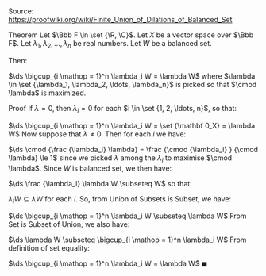 # 

Source: https://proofwiki.org/wiki/Finite_Union_of_Dilations_of_Balanced_Set

Theorem
Let $\Bbb F \in \set {\R, \C}$.
Let $X$ be a vector space over $\Bbb F$. 
Let $\lambda_1, \lambda_2, \ldots, \lambda_n$ be real numbers.
Let $W$ be a balanced set. 

Then: 

$\ds \bigcup_{i \mathop = 1}^n \lambda_i W = \lambda W$
where $\lambda \in \set {\lambda_1, \lambda_2, \ldots, \lambda_n}$ is picked so that $\cmod \lambda$ is maximized.


Proof
If $\lambda = 0$, then $\lambda_i = 0$ for each $i \in \set {1, 2, \ldots, n}$, so that:

$\ds \bigcup_{i \mathop = 1}^n \lambda_i W = \set {\mathbf 0_X} = \lambda W$
Now suppose that $\lambda \ne 0$.
Then for each $i$ we have:

$\ds \cmod {\frac {\lambda_i} \lambda} = \frac {\cmod {\lambda_i} } {\cmod \lambda} \le 1$
since we picked $\lambda$ among the $\lambda_i$ to maximise $\cmod \lambda$.
Since $W$ is balanced set, we then have:

$\ds \frac {\lambda_i} \lambda W \subseteq W$
so that:

$\lambda_i W \subseteq \lambda W$
for each $i$.
So, from Union of Subsets is Subset, we have:

$\ds \bigcup_{i \mathop = 1}^n \lambda_i W \subseteq \lambda W$
From Set is Subset of Union, we also have:

$\ds \lambda W \subseteq \bigcup_{i \mathop = 1}^n \lambda_i W$
From definition of set equality:

$\ds \bigcup_{i \mathop = 1}^n \lambda_i W = \lambda W$
$\blacksquare$





